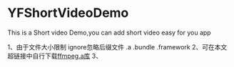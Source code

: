 # YFShortVideoDemo
This is a Short video Demo,you can add short video easy for you app

1、由于文件大小限制 ignore忽略后缀文件 .a .bundle .framework
2、可在本文超链接中自行下载[ffmpeg.a库](www.baidu.com)
3、
